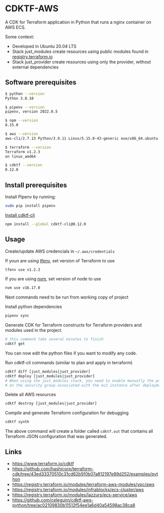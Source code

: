 # CDKTF-AWS

A CDK for Terraform application in Python that runs a nginx container on AWS ECS.

Some context:
- Developed in Ubuntu 20.04 LTS
- Stack just_modules create resources using public modules found in [registry.terraform.io](https://registry.terraform.io/)
- Stack just_provider create resources using only the provider, without external dependencies

## Software prerequisites

```bash
$ python --version
Python 3.8.10

$ pipenv --version
pipenv, version 2022.8.5

$ npm --version
8.15.0

$ aws --version
aws-cli/2.7.13 Python/3.9.11 Linux/5.15.0-43-generic exe/x86_64.ubuntu.20 prompt/off

$ terraform --version
Terraform v1.2.3
on linux_amd64

$ cdktf --version
0.12.0
```

## Install prerequisites

Install Pipenv by running:

```bash
sudo pip install pipenv
```

[Install cdktf-cli](https://learn.hashicorp.com/tutorials/terraform/cdktf-install?in=terraform/cdktf)

```bash
npm install --global cdktf-cli@0.12.0
```

## Usage

Create/update AWS credencials in `~/.aws/credentials`

If youn are using [tfenv](https://github.com/tfutils/tfenv), set version of Terraform to use

```bash
tfenv use v1.2.3
```

If you are using [nvm](https://github.com/nvm-sh/nvm), set version of node to use

```bash
nvm use v16.17.0
```

Next commands need to be run from working copy of project

Install python dependencies
```bash
pipenv sync
```

Generate CDK for Terraform constructs for Terraform providers and modules used in the project.

```bash
# this command take several minutes to finish
cdktf get
```

You can now edit the python files if you want to modify any code.

Run cdktf-cli commands (similar to plan and apply in terraform)

```bash
cdktf diff [just_modules|just_provider]
cdktf deploy [just_modules|just_provider]
# When using the just_modules stack, you need to enable manually the port 80
# on the security group associated with the ec2 instance after deployment
```

Delete all AWS resources

```bash
cdktf destroy [just_modules|just_provider]
```

Compile and generate Terraform configuration for debugging

```bash
cdktf synth
```

The above command will create a folder called `cdktf.out` that contains all Terraform JSON configuration that was generated.

## Links

- https://www.terraform.io/cdktf
- https://github.com/hashicorp/terraform-cdk/tree/43ed33370510c31cd62b5f0b07a812197e89d252/examples/python
- https://registry.terraform.io/modules/terraform-aws-modules/vpc/aws
- https://registry.terraform.io/modules/infrablocks/ecs-cluster/aws
- https://registry.terraform.io/modules/lazzurs/ecs-service/aws
- https://github.com/celeguim/cdktf-aws-python/tree/ac02109830b11512f54ee1a6d40a54598ac38ca8
